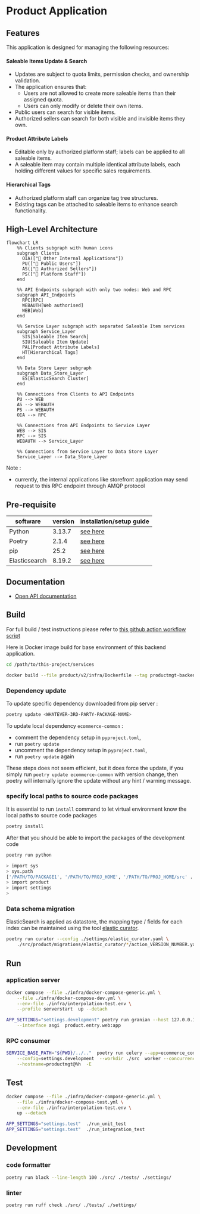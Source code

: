 # Product Application

## Features
This application is designed for managing the following resources:

#### Saleable Items Update & Search
- Updates are subject to quota limits, permission checks, and ownership validation.
- The application ensures that:
  - Users are not allowed to create more saleable items than their assigned quota.
  - Users can only modify or delete their own items.
- Public users can search for visible items.
- Authorized sellers can search for both visible and invisible items they own.

#### Product Attribute Labels
- Editable only by authorized platform staff; labels can be applied to all saleable items.
- A saleable item may contain multiple identical attribute labels, each holding different values for specific sales requirements.

#### Hierarchical Tags
- Authorized platform staff can organize tag tree structures.
- Existing tags can be attached to saleable items to enhance search functionality.

## High-Level Architecture

```mermaid
flowchart LR
    %% Clients subgraph with human icons
    subgraph Clients
      OIA(["👤 Other Internal Applications"])
      PU(["👤 Public Users"])
      AS(["👤 Authorized Sellers"])
      PS(["👤 Platform Staff"])
    end

    %% API Endpoints subgraph with only two nodes: Web and RPC
    subgraph API_Endpoints
      RPC[RPC]
      WEBAUTH[Web authorised]
      WEB[Web]
    end

    %% Service Layer subgraph with separated Saleable Item services
    subgraph Service_Layer
      SIS[Saleable Item Search]
      SIU[Saleable Item Update]
      PAL[Product Attribute Labels]
      HT[Hierarchical Tags]
    end

    %% Data Store Layer subgraph
    subgraph Data_Store_Layer
      ES[ElasticSearch Cluster]
    end

    %% Connections from Clients to API Endpoints
    PU --> WEB
    AS --> WEBAUTH
    PS --> WEBAUTH
    OIA --> RPC

    %% Connections from API Endpoints to Service Layer
    WEB --> SIS
    RPC --> SIS
    WEBAUTH --> Service_Layer

    %% Connections from Service Layer to Data Store Layer
    Service_Layer --> Data_Store_Layer
```

Note :
- currently, the internal applications like storefront application may send request to this RPC endpoint through AMQP protocol

## Pre-requisite
| software | version | installation/setup guide |
|-----|-----|-----|
|Python | 3.13.7 | [see here](https://github.com/metalalive/EnvToolSetupJunkBox/blob/master/build_python_from_source.md) |
|Poetry| 2.1.4 | [see here](https://python-poetry.org/docs) |
|pip| 25.2 | [see here](https://pip.pypa.io/en/stable/) |
|Elasticsearch| 8.19.2 | [see here](https://www.elastic.co/guide/en/elasticsearch/reference/current/release-notes-8.19.0.html) | 

## Documentation
- [Open API documentation](./doc/api/openapi.yaml)

## Build
For full build / test instructions please refer to [this github action workflow script](../../../.github/workflows/productmgt-ci.yaml)

Here is Docker image build for base environment of this backend application.
```bash
cd /path/to/this-project/services

docker build --file product/v2/infra/Dockerfile --tag productmgt-backend-base:latest .
```

### Dependency update

To update specific dependency downloaded from pip server :
```bash
poetry update <WHATEVER-3RD-PARTY-PACKAGE-NAME>
```

To update local dependency `ecommerce-common` :
- comment the dependency setup in `pyproject.toml`,
- run `poetry update`
- uncomment the dependency setup in `pyproject.toml`,
- run `poetry update` again

These steps does not seem efficient, but it does force the update, if you simply run `poetry update ecommerce-common` with version change, then poetry will internally ignore the update without any hint / warning message.

### specify local paths to source code packages
It is essential to run `install` command to let virtual environment know the local paths to source code packages
```bash
poetry install
```
After that you should be able to import the packages of the development code
```bash
poetry run python

> import sys
> sys.path
['/PATH/TO/PACKAGE1', '/PATH/TO/PROJ_HOME', '/PATH/TO/PROJ_HOME/src' ....]
> import product
> import settings
>
```

### Data schema migration
ElasticSearch is applied as datastore, the mapping type / fields for each index can be maintained using the tool [elastic curator](https://www.elastic.co/guide/en/elasticsearch/client/curator/5.6/about-features.html).
```bash
poetry run curator --config ./settings/elastic_curator.yaml \
    ./src/product/migrations/elastic_curator/*/action_VERSION_NUMBER.yaml
```


## Run
### application server
```bash
docker compose --file ./infra/docker-compose-generic.yml \
    --file ./infra/docker-compose-dev.yml \
    --env-file ./infra/interpolation-test.env \
    --profile serverstart  up --detach
```

```bash
APP_SETTINGS="settings.development" poetry run granian --host 127.0.0.1 --port 8009 \
    --interface asgi  product.entry.web:app
```

### RPC consumer
```bash
SERVICE_BASE_PATH="${PWD}/../.."  poetry run celery --app=ecommerce_common.util  \
    --config=settings.development  --workdir ./src  worker --concurrency 1 --loglevel=INFO \
    --hostname=productmgt@%h  -E
```

## Test
```bash
docker compose --file ./infra/docker-compose-generic.yml \
    --file ./infra/docker-compose-test.yml \
    --env-file ./infra/interpolation-test.env \
    up --detach
```

```bash
APP_SETTINGS="settings.test"  ./run_unit_test
APP_SETTINGS="settings.test"  ./run_integration_test
```

## Development
### code formatter
```bash
poetry run black --line-length 100 ./src/ ./tests/ ./settings/
```

### linter
```bash
poetry run ruff check ./src/ ./tests/ ./settings/
```


